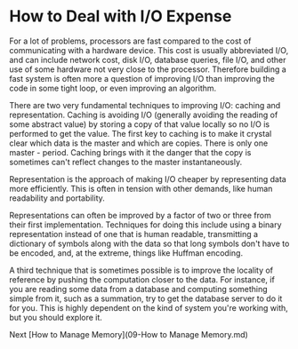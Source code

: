 # How to Deal with I/O Expense

For a lot of problems, processors are fast compared to the cost of communicating with a hardware device. This cost is usually abbreviated I/O, and can include network cost, disk I/O, database queries, file I/O, and other use of some hardware not very close to the processor. Therefore building a fast system is often more a question of improving I/O than improving the code in some tight loop, or even improving an algorithm.

There are two very fundamental techniques to improving I/O: caching and representation. Caching is avoiding I/O (generally avoiding the reading of some abstract value) by storing a copy of that value locally so no I/O is performed to get the value. The first key to caching is to make it crystal clear which data is the master and which are copies. There is only one master - period. Caching brings with it the danger that the copy is sometimes can't reflect changes to the master instantaneously.

Representation is the approach of making I/O cheaper by representing data more efficiently. This is often in tension with other demands, like human readability and portability.

Representations can often be improved by a factor of two or three from their first implementation. Techniques for doing this include using a binary representation instead of one that is human readable, transmitting a dictionary of symbols along with the data so that long symbols don't have to be encoded, and, at the extreme, things like Huffman encoding.

A third technique that is sometimes possible is to improve the locality of reference by pushing the computation closer to the data. For instance, if you are reading some data from a database and computing something simple from it, such as a summation, try to get the database server to do it for you. This is highly dependent on the kind of system you're working with, but you should explore it.

Next [How to Manage Memory](09-How to Manage Memory.md)